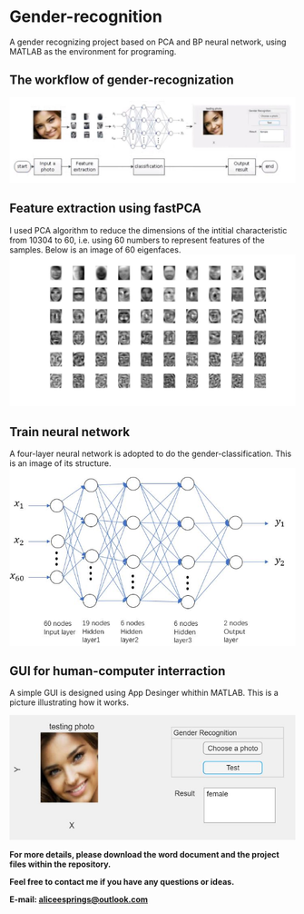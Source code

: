 # Gender-recognition
A gender recognizing project based on PCA and BP neural network, using MATLAB as the environment for programing.
## The workflow of gender-recognization
![workflow](https://github.com/alicesprings1/Gender-recognition/blob/master/process.JPG)
## Feature extraction using fastPCA
I used PCA algorithm to reduce the dimensions of the intitial characteristic from 10304 to 60, i.e. using 60 numbers to represent features of the samples. Below is an image of 60 eigenfaces.
![eigenfaces](https://github.com/alicesprings1/Gender-recognition/blob/master/K%3D60.jpg)
## Train neural network
A four-layer neural network is adopted to do the gender-classification. This is an image of its structure.
![neural network](https://github.com/alicesprings1/Gender-recognition/blob/master/4_layer_neural_network.JPG)
## GUI for human-computer interraction

A simple GUI is designed using App Desinger whithin MATLAB. This is a picture illustrating how it works.  

![GUI](https://github.com/alicesprings1/Gender-recognition/blob/master/result_demo.JPG)

**For more details, please download the word document and the project files within the repository.**  

**Feel free to contact me if you have any questions or ideas.**  

**E-mail: aliceesprings@outlook.com**
